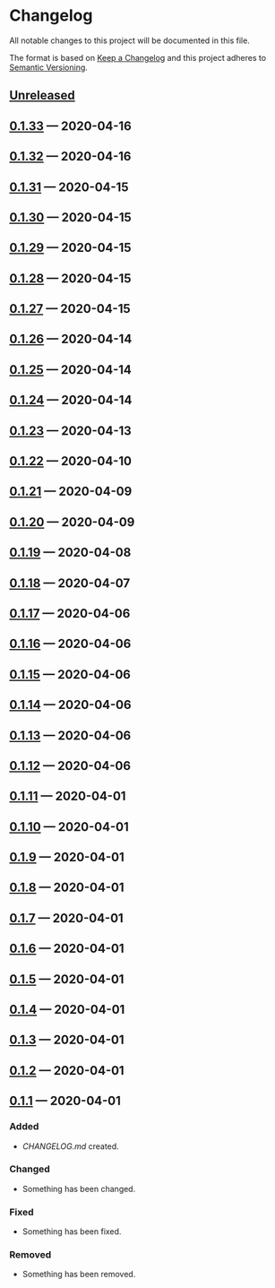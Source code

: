 # Changelog

All notable changes to this project will be documented in this file.

The format is based on [Keep a Changelog](http://keepachangelog.com)
and this project adheres to [Semantic Versioning](http://semver.org/spec/v2.0.0.html).


## [Unreleased]

## [0.1.33] — 2020-04-16

## [0.1.32] — 2020-04-16

## [0.1.31] — 2020-04-15

## [0.1.30] — 2020-04-15

## [0.1.29] — 2020-04-15

## [0.1.28] — 2020-04-15

## [0.1.27] — 2020-04-15

## [0.1.26] — 2020-04-14

## [0.1.25] — 2020-04-14

## [0.1.24] — 2020-04-14

## [0.1.23] — 2020-04-13

## [0.1.22] — 2020-04-10

## [0.1.21] — 2020-04-09

## [0.1.20] — 2020-04-09

## [0.1.19] — 2020-04-08

## [0.1.18] — 2020-04-07

## [0.1.17] — 2020-04-06

## [0.1.16] — 2020-04-06

## [0.1.15] — 2020-04-06

## [0.1.14] — 2020-04-06

## [0.1.13] — 2020-04-06

## [0.1.12] — 2020-04-06

## [0.1.11] — 2020-04-01

## [0.1.10] — 2020-04-01

## [0.1.9] — 2020-04-01

## [0.1.8] — 2020-04-01

## [0.1.7] — 2020-04-01

## [0.1.6] — 2020-04-01

## [0.1.5] — 2020-04-01

## [0.1.4] — 2020-04-01

## [0.1.3] — 2020-04-01

## [0.1.2] — 2020-04-01

## [0.1.1] — 2020-04-01
### Added
- _CHANGELOG.md_ created.
### Changed
- Something has been changed.
### Fixed
- Something has been fixed.
### Removed
- Something has been removed.


[0.1.1]: https://github.com/mitchdzugan/allpa/compare/0.0.0...0.1.1
[0.1.2]: https://github.com/mitchdzugan/allpa/compare/0.1.1...0.1.2
[0.1.3]: https://github.com/mitchdzugan/allpa/compare/0.1.2...0.1.3
[0.1.4]: https://github.com/mitchdzugan/allpa/compare/0.1.3...0.1.4
[0.1.5]: https://github.com/mitchdzugan/allpa/compare/0.1.4...0.1.5
[0.1.6]: https://github.com/mitchdzugan/allpa/compare/0.1.5...0.1.6
[0.1.7]: https://github.com/mitchdzugan/allpa/compare/0.1.6...0.1.7
[0.1.8]: https://github.com/mitchdzugan/allpa/compare/0.1.7...0.1.8
[0.1.9]: https://github.com/mitchdzugan/allpa/compare/0.1.8...0.1.9
[0.1.10]: https://github.com/mitchdzugan/allpa/compare/0.1.9...0.1.10
[0.1.11]: https://github.com/mitchdzugan/allpa/compare/0.1.10...0.1.11
[0.1.12]: https://github.com/mitchdzugan/allpa/compare/0.1.11...0.1.12
[0.1.13]: https://github.com/mitchdzugan/allpa/compare/0.1.12...0.1.13
[0.1.14]: https://github.com/mitchdzugan/allpa/compare/0.1.13...0.1.14
[0.1.15]: https://github.com/mitchdzugan/allpa/compare/0.1.14...0.1.15
[0.1.16]: https://github.com/mitchdzugan/allpa/compare/0.1.15...0.1.16
[0.1.17]: https://github.com/mitchdzugan/allpa/compare/0.1.16...0.1.17
[0.1.18]: https://github.com/mitchdzugan/allpa/compare/0.1.17...0.1.18
[0.1.19]: https://github.com/mitchdzugan/allpa/compare/0.1.18...0.1.19
[0.1.20]: https://github.com/mitchdzugan/allpa/compare/0.1.19...0.1.20
[0.1.21]: https://github.com/mitchdzugan/allpa/compare/0.1.20...0.1.21
[0.1.22]: https://github.com/mitchdzugan/allpa/compare/0.1.21...0.1.22
[0.1.23]: https://github.com/mitchdzugan/allpa/compare/0.1.22...0.1.23
[0.1.24]: https://github.com/mitchdzugan/allpa/compare/0.1.23...0.1.24
[0.1.25]: https://github.com/mitchdzugan/allpa/compare/0.1.24...0.1.25
[0.1.26]: https://github.com/mitchdzugan/allpa/compare/0.1.25...0.1.26
[0.1.27]: https://github.com/mitchdzugan/allpa/compare/0.1.26...0.1.27
[0.1.28]: https://github.com/mitchdzugan/allpa/compare/0.1.27...0.1.28
[0.1.29]: https://github.com/mitchdzugan/allpa/compare/0.1.28...0.1.29
[0.1.30]: https://github.com/mitchdzugan/allpa/compare/0.1.29...0.1.30
[0.1.31]: https://github.com/mitchdzugan/allpa/compare/0.1.30...0.1.31
[0.1.32]: https://github.com/mitchdzugan/allpa/compare/0.1.31...0.1.32
[0.1.33]: https://github.com/mitchdzugan/allpa/compare/0.1.32...0.1.33
[Unreleased]: https://github.com/mitchdzugan/allpa/compare/0.1.33...HEAD
